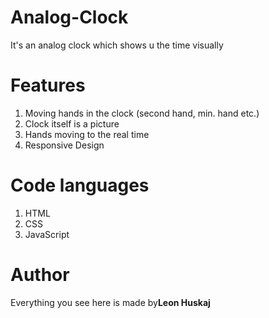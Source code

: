 # Analog-Clock
It's an analog clock which shows u the time visually

# Features
1. Moving hands in the clock (second hand, min. hand etc.)
2. Clock itself is a picture
3. Hands moving to the real time
4. Responsive Design

# Code languages
1. HTML
2. CSS
3. JavaScript

# Author
Everything you see here is made by**Leon Huskaj**
